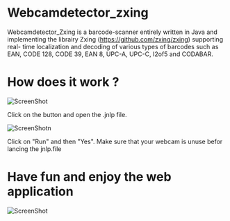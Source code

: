 # Webcamdetector_zxing

Webcamdetector_Zxing is a barcode-scanner entirely written in Java and implementing the librairy Zxing (https://github.com/zxing/zxing) supporting real- time localization and decoding of various types of barcodes such as EAN, CODE 128, CODE 39, EAN 8, UPC-A, UPC-C, I2of5 and CODABAR. 


# How does it work ?

![ScreenShot](https://raw.github.com/Dallou/webcamdetector_zxing/master/Zxingbis/img/site.png)

Click on the button and open the .jnlp file.

![ScreenShot](https://raw.github.com/Dallou/webcamdetector_zxing/master/Zxingbis/img/run.png)n

Click on "Run" and then "Yes". Make sure that your webcam is unuse befor lancing the jnlp.file

# Have fun and enjoy the web application

![ScreenShot](https://raw.github.com/Dallou/webcamdetector_zxing/master/Zxingbis/img/zxing.png)








